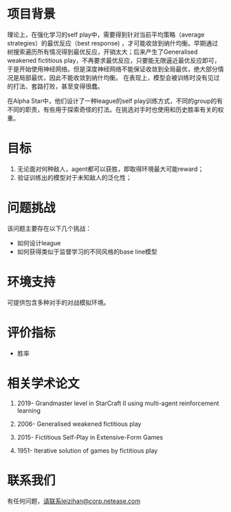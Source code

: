 # 项目背景

理论上，在强化学习的self play中，需要得到针对当前平均策略（average strategies）的最优反应（best response) ，才可能收敛到纳什均衡。早期通过树搜索遍历所有情况得到最优反应，开销太大；后来产生了Generalised weakened fictitious play，不再要求最优反应，只要能无限逼近最优反应即可，于是开始使用神经网络。但是深度神经网络不能保证收敛到全局最优，绝大部分情况是局部最优，因此不能收敛到纳什均衡。
在表现上，模型会被训练时没有见过的打法、套路打败，甚至变得很蠢。

在Alpha Star中，他们设计了一种league的self play训练方式，不同的group的有不同的职责，有些用于探索奇怪的打法。在挑选对手时也使用和历史胜率有关的权重。

# 目标

1. 无论面对何种敌人，agent都可以获胜，即取得环境最大可能reward；
2. 验证训练出的模型对于未知敌人的泛化性；

# 问题挑战

该问题主要存在以下几个挑战：

- 如何设计league
- 如何获得类似于监督学习的不同风格的base line模型

# 环境支持

可提供包含多种对手的对战模拟环境。

# 评价指标

- 胜率

# 相关学术论文

1. 2019- Grandmaster level in StarCraft II using multi-agent reinforcement learning

2. 2006- Generalised weakened fictitious play

3. 2015- Fictitious Self-Play in Extensive-Form Games

4. 1951- Iterative solution of games by fictitious play

# 联系我们

有任何问题，请联系leizihan@corp.netease.com